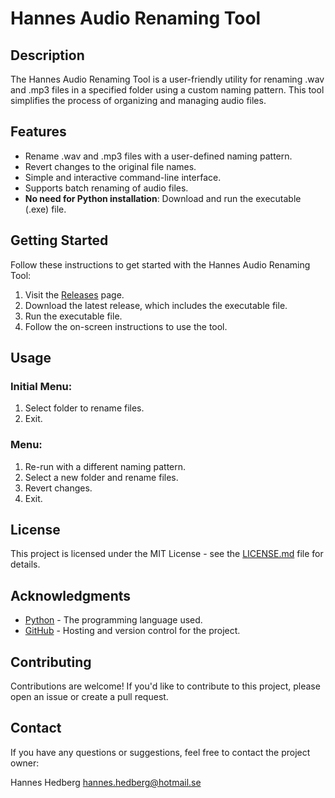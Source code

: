 # Hannes Audio Renaming Tool

## Description

The Hannes Audio Renaming Tool is a user-friendly utility for renaming .wav and .mp3 files in a specified folder using a custom naming pattern. This tool simplifies the process of organizing and managing audio files.

## Features

- Rename .wav and .mp3 files with a user-defined naming pattern.
- Revert changes to the original file names.
- Simple and interactive command-line interface.
- Supports batch renaming of audio files.
- **No need for Python installation**: Download and run the executable (.exe) file.

## Getting Started

Follow these instructions to get started with the Hannes Audio Renaming Tool:

1. Visit the [Releases](https://github.com/YourUsername/Hannes-Audio-Renaming-Tool/releases) page.
2. Download the latest release, which includes the executable file.
3. Run the executable file.
4. Follow the on-screen instructions to use the tool.

## Usage

### Initial Menu:

1. Select folder to rename files.
2. Exit.

### Menu:

1. Re-run with a different naming pattern.
2. Select a new folder and rename files.
3. Revert changes.
4. Exit.

## License

This project is licensed under the MIT License - see the [LICENSE.md](LICENSE.md) file for details.

## Acknowledgments

- [Python](https://www.python.org/) - The programming language used.
- [GitHub](https://github.com/) - Hosting and version control for the project.

## Contributing

Contributions are welcome! If you'd like to contribute to this project, please open an issue or create a pull request.

## Contact

If you have any questions or suggestions, feel free to contact the project owner:

Hannes Hedberg
hannes.hedberg@hotmail.se

